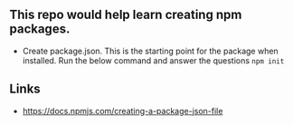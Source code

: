 ## This repo would help learn creating npm packages.

- Create package.json. This is the starting point for the package when installed. Run the below command and answer the questions
  `npm init`

## Links

- https://docs.npmjs.com/creating-a-package-json-file
